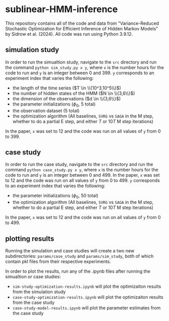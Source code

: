 # sublinear-HMM-inference

This repository contains all of the code and data from "Variance-Reduced Stochastic Optimization for Efficient Inference of Hidden Markov Models" by Sidrow et al. (2024). All code was run using Python 3.9.12.

## simulation study

In order to run the simualtion study, navigate to the `src` directory and run the command `python sim_study.py x y`, where `x` is the number hours for the code to run and `y` is an integer between 0 and 399. `y` corresponds to an experiment index that varies the following:

- the length of the time series ($T \in \\{10^3,10^5\\}$)
- the number of hidden states of the HMM ($N \in \\{3,6\\}$)
- the dimension of the observations ($d \in \\{3,6\\}$)
- the parameter initializations ($\phi_0$, 5 total)
- the observation dataset (5 total)
- the optimization algorithm (All baselines, `SVRG` vs `SAGA` in the M step, whether to do a partial E step, and either $T$ or $10T$ M step iterations)

In the paper, `x` was set to 12 and the code was run on all values of `y` from 0 to 399.

## case study

In order to run the case study, navigate to the `src` directory and run the command `python case_study.py x y`, where `x` is the number hours for the code to run and `y` is an integer between 0 and 499. In the paper, `x` was set to 12 and the code was run on all values of `y` from 0 to 499. `y` corresponds to an experiment index that varies the following:

- the parameter initializations ($\phi_0$, 50 total)
- the optimization algorithm (All baselines, `SVRG` vs `SAGA` in the M step, whether to do a partial E step, and either $T$ or $10T$ M step iterations)

In the paper, `x` was set to 12 and the code was run on all values of `y` from 0 to 499.

## plotting results

Running the simulation and case studies will create a two new subdirectories: `params/case_study` and `params/sim_study`, both of which contain pkl files from their respective experiments.

In order to plot the results, run any of the .ipynb files after running the simualtion or case studies:

- `sim-study-optimization-results.ipynb` will plot the optimizaiton results from the simulation study
- `case-study-optimization-results.ipynb` will plot the optimizaiton results from the case study
- `case-study-model-results.ipynb` will plot the parameter estimates from the case study
